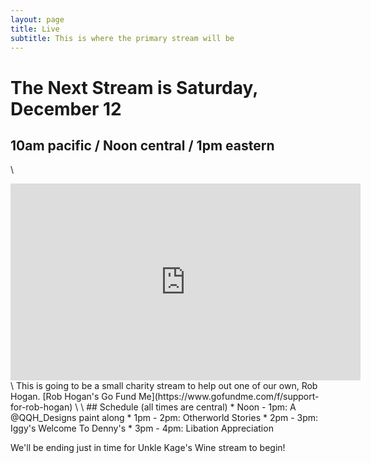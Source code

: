 ```yaml
---
layout: page
title: Live
subtitle: This is where the primary stream will be
---
```


# The Next Stream is Saturday, December 12
## 10am pacific / Noon central / 1pm eastern
\
<iframe width="560" height="315" src="https://www.youtube-nocookie.com/embed/LnMy3JPomYg" frameborder="0" allow="accelerometer; autoplay; clipboard-write; encrypted-media; gyroscope; picture-in-picture" allowfullscreen></iframe>
\
This is going to be a small charity stream to help out one of our own, Rob Hogan.
[Rob Hogan's Go Fund Me](https://www.gofundme.com/f/support-for-rob-hogan)
\
\
## Schedule (all times are central)
* Noon - 1pm: A @QQH_Designs paint along
* 1pm - 2pm: Otherworld Stories
* 2pm - 3pm: Iggy's Welcome To Denny's
* 3pm - 4pm: Libation Appreciation

We'll be ending just in time for Unkle Kage's Wine stream to begin!
